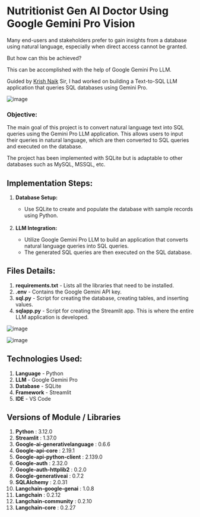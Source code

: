 # Nutritionist Gen AI Doctor Using Google Gemini Pro Vision

Many end-users and stakeholders prefer to gain insights from a database using natural language, especially when direct access cannot be granted. 

But how can this be achieved?

This can be accomplished with the help of Google Gemini Pro LLM.

Guided by <a href='https://www.linkedin.com/in/naikkrish/'>Krish Naik</a> Sir, I had worked on building a Text-to-SQL LLM application that queries SQL databases using Gemini Pro.

![image](https://github.com/user-attachments/assets/0a64f1fb-797a-4018-b56f-e13dd9b1d430)


<h3><b>Objective:</b></h3>

The main goal of this project is to convert natural language text into SQL queries using the Gemini Pro LLM application. 
This allows users to input their queries in natural language, which are then converted to SQL queries and executed on the database.

The project has been implemented with SQLite but is adaptable to other databases such as MySQL, MSSQL, etc. <br>


<h2><b>Implementation Steps:</b></h2>
<ol>
  <li><b>Database Setup:</b></li>
    <ul> 
      <li>Use SQLite to create and populate the database with sample records using Python.</li>
    </ul><br>

   <li><b>LLM Integration:</b></li>

<ul> 
      <li>Utilize Google Gemini Pro LLM to build an application that converts natural language queries into SQL queries.</li>
      <li>The generated SQL queries are then executed on the SQL database.</li>
</ul> 
</ol>



<h2><b>Files Details:</b></h2>
<ol>
  <li><b>requirements.txt</b> - Lists all the libraries that need to be installed.</li>
  <li><b>.env</b> - Contains the Google Gemini API key.</li>
  <li><b>sql.py</b> - Script for creating the database, creating tables, and inserting values.</li>
  <li><b>sqlapp.py</b> - Script for creating the Streamlit app. This is where the entire LLM application is developed.</li>
</ol>

![image](https://github.com/user-attachments/assets/655da246-cc58-4650-bed4-7247235df88b)

![image](https://github.com/user-attachments/assets/d6e922f0-1b72-4b20-85ac-b4880927f0aa)

<h2><b>Technologies Used:</b></h2>
<ol>
  <li><b>Language</b> - Python</li>
  <li><b>LLM</b> - Google Gemini Pro</li>
  <li><b>Database</b> - SQLite</li>
  <li><b>Framework</b> - Streamlit</li>
  <li><b>IDE</b> - VS Code</li>
</ol>

<h2>Versions of Module / Libraries</h2>
<ol>
  <li><b>Python</b> :  3.12.0
  <li><b>Streamlit</b> :                     1.37.0</li>
  <li><b>Google-ai-generativelanguage</b> :  0.6.6</li>
  <li><b>Google-api-core</b> :               2.19.1</li>
  <li><b>Google-api-python-client</b> :      2.139.0</li>
  <li><b>Google-auth</b> :                   2.32.0</li>
  <li><b>Google-auth-httplib2</b> :          0.2.0</li>
  <li><b>Google-generativeai</b> :           0.7.2</li>
  <li><b>SQLAlchemy</b> :                    2.0.31</li>
  <li><b>Langchain-google-genai</b> :        1.0.8</li>
  <li><b>Langchain</b> :                     0.2.12</li>
  <li><b>Langchain-community</b> :           0.2.10</li>
  <li><b>Langchain-core</b> :                0.2.27</li>
</ol>
